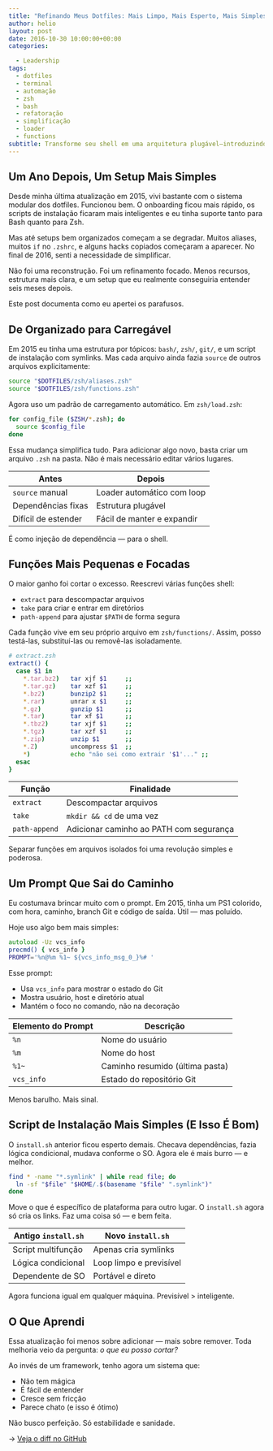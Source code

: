 ```yaml
---
title: "Refinando Meus Dotfiles: Mais Limpo, Mais Esperto, Mais Simples"
author: helio
layout: post
date: 2016-10-30 10:00:00+00:00
categories:

  - Leadership
tags:
  - dotfiles
  - terminal
  - automação
  - zsh
  - bash
  - refatoração
  - simplificação
  - loader
  - functions
subtitle: Transforme seu shell em uma arquitetura plugável—introduzindo padrões de loader, funções focadas e um prompt minimalista que sai do seu caminho enquanto aumenta a produtividade
---
```


## Um Ano Depois, Um Setup Mais Simples

Desde minha última atualização em 2015, vivi bastante com o sistema modular dos dotfiles. Funcionou bem. O onboarding ficou mais rápido, os scripts de instalação ficaram mais inteligentes e eu tinha suporte tanto para Bash quanto para Zsh.

Mas até setups bem organizados começam a se degradar. Muitos aliases, muitos `if` no `.zshrc`, e alguns hacks copiados começaram a aparecer. No final de 2016, senti a necessidade de simplificar.

Não foi uma reconstrução. Foi um refinamento focado. Menos recursos, estrutura mais clara, e um setup que eu realmente conseguiria entender seis meses depois.

Este post documenta como eu apertei os parafusos.

## De Organizado para Carregável

Em 2015 eu tinha uma estrutura por tópicos: `bash/`, `zsh/`, `git/`, e um script de instalação com symlinks. Mas cada arquivo ainda fazia `source` de outros arquivos explicitamente:

```zsh
source "$DOTFILES/zsh/aliases.zsh"
source "$DOTFILES/zsh/functions.zsh"
```

Agora uso um padrão de carregamento automático. Em `zsh/load.zsh`:

```zsh
for config_file ($ZSH/*.zsh); do
  source $config_file
done
```

Essa mudança simplifica tudo. Para adicionar algo novo, basta criar um arquivo `.zsh` na pasta. Não é mais necessário editar vários lugares.

| Antes               | Depois                     |
| ------------------- | -------------------------- |
| `source` manual     | Loader automático com loop |
| Dependências fixas  | Estrutura plugável         |
| Difícil de estender | Fácil de manter e expandir |

É como injeção de dependência — para o shell.

## Funções Mais Pequenas e Focadas

O maior ganho foi cortar o excesso. Reescrevi várias funções shell:

- `extract` para descompactar arquivos
- `take` para criar e entrar em diretórios
- `path-append` para ajustar `$PATH` de forma segura

Cada função vive em seu próprio arquivo em `zsh/functions/`. Assim, posso testá-las, substituí-las ou removê-las isoladamente.

```zsh
# extract.zsh
extract() {
  case $1 in
    *.tar.bz2)   tar xjf $1     ;;
    *.tar.gz)    tar xzf $1     ;;
    *.bz2)       bunzip2 $1     ;;
    *.rar)       unrar x $1     ;;
    *.gz)        gunzip $1      ;;
    *.tar)       tar xf $1      ;;
    *.tbz2)      tar xjf $1     ;;
    *.tgz)       tar xzf $1     ;;
    *.zip)       unzip $1       ;;
    *.Z)         uncompress $1  ;;
    *)           echo "não sei como extrair '$1'..." ;;
  esac
}
```

| Função        | Finalidade                              |
| ------------- | --------------------------------------- |
| `extract`     | Descompactar arquivos                   |
| `take`        | `mkdir && cd` de uma vez                |
| `path-append` | Adicionar caminho ao PATH com segurança |

Separar funções em arquivos isolados foi uma revolução simples e poderosa.

## Um Prompt Que Sai do Caminho

Eu costumava brincar muito com o prompt. Em 2015, tinha um PS1 colorido, com hora, caminho, branch Git e código de saída. Útil — mas poluído.

Hoje uso algo bem mais simples:

```zsh
autoload -Uz vcs_info
precmd() { vcs_info }
PROMPT='%n@%m %1~ ${vcs_info_msg_0_}%# '
```

Esse prompt:

- Usa `vcs_info` para mostrar o estado do Git
- Mostra usuário, host e diretório atual
- Mantém o foco no comando, não na decoração

| Elemento do Prompt | Descrição                       |
| ------------------ | ------------------------------- |
| `%n`               | Nome do usuário                 |
| `%m`               | Nome do host                    |
| `%1~`              | Caminho resumido (última pasta) |
| `vcs_info`         | Estado do repositório Git       |

Menos barulho. Mais sinal.

## Script de Instalação Mais Simples (E Isso É Bom)

O `install.sh` anterior ficou esperto demais. Checava dependências, fazia lógica condicional, mudava conforme o SO. Agora ele é mais burro — e melhor.

```bash
find * -name "*.symlink" | while read file; do
  ln -sf "$file" "$HOME/.$(basename "$file" ".symlink")"
done
```

Move o que é específico de plataforma para outro lugar. O `install.sh` agora só cria os links. Faz uma coisa só — e bem feita.

| Antigo `install.sh` | Novo `install.sh`       |
| ------------------- | ----------------------- |
| Script multifunção  | Apenas cria symlinks    |
| Lógica condicional  | Loop limpo e previsível |
| Dependente de SO    | Portável e direto       |

Agora funciona igual em qualquer máquina. Previsível > inteligente.

## O Que Aprendi

Essa atualização foi menos sobre adicionar — mais sobre remover. Toda melhoria veio da pergunta: _o que eu posso cortar?_

Ao invés de um framework, tenho agora um sistema que:

- Não tem mágica
- É fácil de entender
- Cresce sem fricção
- Parece chato (e isso é ótimo)

Não busco perfeição. Só estabilidade e sanidade.

→ [Veja o diff no GitHub](https://github.com/helmedeiros/dotfiles/compare/88cb13bf0ee8913ce50d5bc0fb475b07486ca3a2...c43d38d05f219c91d026c87638922ffc092d8335)

